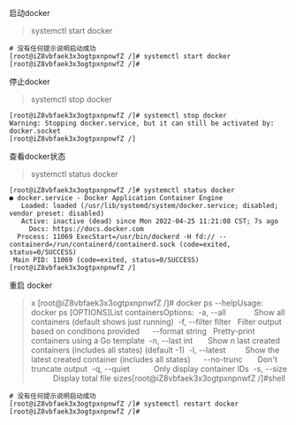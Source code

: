 启动docker
> systemctl start docker

```shell
# 没有任何提示说明启动成功
[root@iZ8vbfaek3x3ogtpxnpnwfZ /]# systemctl start docker
[root@iZ8vbfaek3x3ogtpxnpnwfZ /]#
```

停止docker
> systemctl stop docker

```shell
[root@iZ8vbfaek3x3ogtpxnpnwfZ /]# systemctl stop docker
Warning: Stopping docker.service, but it can still be activated by:
docker.socket
[root@iZ8vbfaek3x3ogtpxnpnwfZ /]
```

查看docker状态
> systemctl status docker

```shell
[root@iZ8vbfaek3x3ogtpxnpnwfZ /]# systemctl status docker
● docker.service - Docker Application Container Engine
   Loaded: loaded (/usr/lib/systemd/system/docker.service; disabled; vendor preset: disabled)
   Active: inactive (dead) since Mon 2022-04-25 11:21:08 CST; 7s ago
     Docs: https://docs.docker.com
  Process: 11069 ExecStart=/usr/bin/dockerd -H fd:// --containerd=/run/containerd/containerd.sock (code=exited, status=0/SUCCESS)
 Main PID: 11069 (code=exited, status=0/SUCCESS)
[root@iZ8vbfaek3x3ogtpxnpnwfZ /]
```

重启 docker
> x [root@iZ8vbfaek3x3ogtpxnpnwfZ /]# docker ps --help​Usage:  docker ps [OPTIONS]​List containers​Options:  -a, --all             Show all containers (default shows just running)  -f, --filter filter   Filter output based on conditions provided      --format string   Pretty-print containers using a Go template  -n, --last int        Show n last created containers (includes all states) (default -1)  -l, --latest          Show the latest created container (includes all states)      --no-trunc        Don't truncate output  -q, --quiet           Only display container IDs  -s, --size            Display total file sizes[root@iZ8vbfaek3x3ogtpxnpnwfZ /]#​shell

```shell
# 没有任何提示说明启动成功
[root@iZ8vbfaek3x3ogtpxnpnwfZ /]# systemctl restart docker
[root@iZ8vbfaek3x3ogtpxnpnwfZ /]#
```
